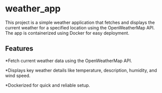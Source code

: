 # weather_app

This project is a simple weather application that fetches and displays the current weather for a specified location using the OpenWeatherMap API. The app is containerized using Docker for easy deployment.

## Features
*Fetch current weather data using the OpenWeatherMap API. 

*Displays key weather details like temperature, description, humidity, and wind speed.

*Dockerized for quick and reliable setup.
